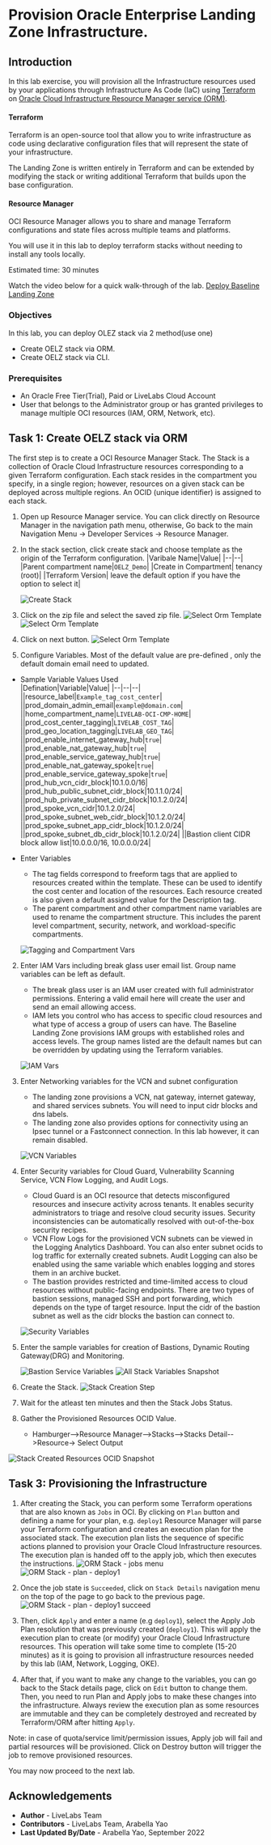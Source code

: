 # Provision Oracle Enterprise Landing Zone Infrastructure.

## Introduction

In this lab exercise, you will provision all the Infrastructure resources used by your applications through Infrastructure As Code (IaC) using [Terraform](https://www.terraform.io) on [Oracle Cloud Infrastructure Resource Manager service (ORM)](https://docs.oracle.com/en-us/iaas/Content/ResourceManager/Concepts/resourcemanager.htm).  

#### Terraform
Terraform is an open-source tool that allow you to write infrastructure as code using declarative configuration files that will represent the state of your infrastructure. 

The Landing Zone is written entirely in Terraform and can be extended by modifying the stack or writing additional Terraform that builds upon the base configuration.

#### Resource Manager
OCI Resource Manager allows you to share and manage Terraform configurations and state files across multiple teams and platforms. 

You will use it in this lab to deploy terraform stacks without needing to install any tools locally.

Estimated time: 30 minutes

Watch the video below for a quick walk-through of the lab. 
[Deploy Baseline Landing Zone](videohub:1_mf98gcul)

### Objectives

In this lab, you can deploy OLEZ stack via 2 method(use one)

* Create OELZ stack via ORM.
* Create OELZ stack via CLI.

### Prerequisites

* An Oracle Free Tier(Trial), Paid or LiveLabs Cloud Account
* User that belongs to the Administrator group or has granted privileges to manage multiple OCI resources (IAM, ORM, Network, etc).


## Task 1: Create OELZ stack via ORM

The first step is to create a OCI Resource Manager Stack. The Stack is a collection of Oracle Cloud Infrastructure resources corresponding to a given Terraform configuration. Each stack resides in the compartment you specify, in a single region; however, resources on a given stack can be deployed across multiple regions. An OCID (unique identifier) is assigned to each stack.

1. Open up Resource Manager service. You can click directly on Resource Manager in the navigation path menu, otherwise, Go back to the main Navigation Menu -> Developer Services -> Resource Manager.

2. In the stack section, click create stack and choose template as the origin of the Terraform configuration.
    |Varibale Name|Value|
    |--|--|
    |Parent compartment name|`OELZ_Demo`|
    |Create in Compartment| tenancy (root)|
    |Terraform Version| leave the default option if you have the option to select it|
    
    ![Create Stack](./images/baseline_create_stack_1.png)

3. Click on the zip file and select the saved zip file.
    ![Select Orm Template](./images/baseline_stack_2.png)
    ![Select Orm Template](./images/baseline_stack_3.png)
    
4. Click on next button.
    ![Select Orm Template](./images/baseline_selectfile.png)
    
5. Configure Variables. Most of the default value are pre-defined , only the default domain email need to updated. 

* Sample Variable Values Used  
    |Defination|Variable|Value|
    |--|--|--|
    ||resource_label|`Example_tag_cost_center`|
    ||prod_domain_admin_email|`example@domain.com`|
    ||home_compartment_name|`LIVELAB-OCI-CMP-HOME`|
    ||prod_cost_center_tagging|`LIVELAB_COST_TAG`|
    ||prod_geo_location_tagging|`LIVELAB_GEO_TAG`|
    ||prod_enable_internet_gateway_hub|`true`|
    ||prod_enable_nat_gateway_hub|`true`|
    ||prod_enable_service_gateway_hub|`true`|
    ||prod_enable_nat_gateway_spoke|`true`|
    ||prod_enable_service_gateway_spoke|`true`|
    ||prod_hub_vcn_cidr_block|10.1.0.0/16|
    ||prod_hub_public_subnet_cidr_block|10.1.1.0/24|
    ||prod_hub_private_subnet_cidr_block|10.1.2.0/24|
    ||prod_spoke_vcn_cidr|10.1.2.0/24|
    ||prod_spoke_subnet_web_cidr_block|10.1.2.0/24|
    ||prod_spoke_subnet_app_cidr_block|10.1.2.0/24|
    ||prod_spoke_subnet_db_cidr_block|10.1.2.0/24|
    ||Bastion client CIDR block allow list|10.0.0.0/16, 10.0.0.0/24|
    
* Enter Variables

    * The tag fields correspond to freeform tags that are applied to resources created within the template. These can be used to identify the cost center and location of the resources. Each resource created is also given a default assigned value for the Description tag.
    * The parent compartment and other compartment name variables are used to rename the compartment structure. This includes the parent level compartment, security, network, and workload-specific compartments.

    ![Tagging and Compartment Vars](./images/variables-tagging-compartment.png)

2. Enter IAM Vars including break glass user email list. Group name variables can be left as default.

    * The break glass user is an IAM user created with full administrator permissions. Entering a valid email here will create the user and send an email allowing access.
    * IAM lets you control who has access to specific cloud resources and what type of access a group of users can have. The Baseline Landing Zone provisions IAM groups with established roles and access levels. The group names listed are the default names but can be overridden by updating using the Terraform variables. 

    ![IAM Vars](./images/variables-iam.png)

3. Enter Networking variables for the VCN and subnet configuration

    * The landing zone provisions a VCN, nat gateway, internet gateway, and shared services subnets. You will need to input cidr blocks and dns labels.
    * The landing zone also provides options for connectivity using an Ipsec tunnel or a Fastconnect connection. In this lab however, it can remain disabled.

    ![VCN Variables](./images/landing-zone-baseline-variable-2.png)

4. Enter Security variables for Cloud Guard, Vulnerability Scanning Service, VCN Flow Logging, and Audit Logs.

    * Cloud Guard is an OCI resource that detects misconfigured resources and insecure activity across tenants. It enables security administrators to triage and resolve cloud security issues. Security inconsistencies can be automatically resolved with out-of-the-box security recipes.
    * VCN Flow Logs for the provisioned VCN subnets can be viewed in the Logging Analytics Dashboard. You can also enter subnet ocids to log traffic for externally created subnets. Audit Logging can also be enabled using the same variable which enables logging and stores them in an archive bucket.
    * The bastion provides restricted and time-limited access to cloud resources without public-facing endpoints. There are two types of bastion sessions, managed SSH and port forwarding, which depends on the type of target resource. Input the cidr of the bastion subnet as well as the cidr blocks the bastion can connect to.

    ![Security Variables](./images/landing-zone-baseline-variable-3.png)

5. Enter the sample variables for creation of Bastions, Dynamic Routing Gateway(DRG) and Monitoring. 

    ![Bastion Service Variables](./images/landing-zone-baseline-variable-4.png)
    ![All Stack Variables Snapshot](./images/landing-zone-baseline-variable-6.png)
    

6. Create the Stack.
    ![Stack Creation Step](./images/landing-zone-stack-info.png)
    
7. Wait for the atleast ten minutes and then the Stack Jobs Status. 

8. Gather the Provisioned Resources OCID Value. 
    * Hamburger-->Resource Manager-->Stacks-->Stacks Detail-->Resource-> Select Output 

![Stack Created Resources OCID Snapshot](./images/landing-zone-stack-output.png)



## Task 3: Provisioning the Infrastructure

1. After creating the Stack, you can perform some Terraform operations that are also known as `Jobs` in OCI. By clicking on `Plan` button and defining a name for your plan, e.g. `deploy1` Resource Manager will parse your Terraform configuration and creates an execution plan for the associated stack. The execution plan lists the sequence of specific actions planned to provision your Oracle Cloud Infrastructure resources. The execution plan is handed off to the apply job, which then executes the instructions.
    ![ORM Stack - jobs menu](./images/oci-orm-jobs-menu.png)
    ![ORM Stack - plan - deploy1](./images/oci-orm-plan-deploy1.png)


2. Once the job state is `Succeeded`, click on `Stack Details` navigation menu on the top of the page to go back to the previous page. 
    ![ORM Stack - plan - deploy1 succeed](./images/oci-orm-plan-deploy1-succeed.png)


3. Then, click `Apply` and enter a name (e.g `deploy1`), select the Apply Job Plan resolution that was previously created (`deploy1`). This will apply the execution plan to create (or modify) your Oracle Cloud Infrastructure resources. This operation will take some time to complete (15-20 minutes) as it is going to provision all infrastructure resources needed by this lab (IAM, Network, Logging, OKE).

4. After that, if you want to make any change to the variables, you can go back to the Stack details page, click on `Edit` button to change them. Then, you need to run Plan and Apply jobs to make these changes into the infrastructure. Always review the execution plan as some resources are immutable and they can be completely destroyed and recreated by Terraform/ORM after hitting `Apply`.

Note: in case of quota/service limit/permission issues, Apply job will fail and partial resources will be provisioned. Click on Destroy button will trigger the job to remove provisioned resources. 

You may now proceed to the next lab.


## Acknowledgements

* **Author** - LiveLabs Team
* **Contributors** - LiveLabs Team, Arabella Yao
* **Last Updated By/Date** - Arabella Yao, September 2022


